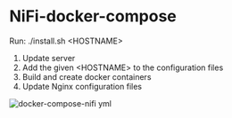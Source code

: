 # NiFi-docker-compose

Run: ./install.sh \<HOSTNAME\>

1. Update server
2. Add the given \<HOSTNAME\> to the configuration files
3. Build and create docker containers
4. Update Nginx configuration files


![docker-compose-nifi yml](https://user-images.githubusercontent.com/48926694/193571154-43ac1138-a62a-4753-bdd1-b4ac48d72d15.png)
